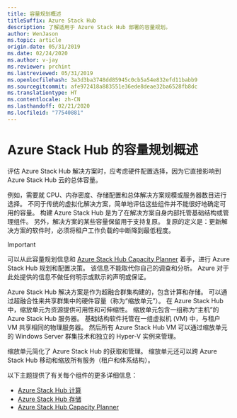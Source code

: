 ```yaml
---
title: 容量规划概述
titleSuffix: Azure Stack Hub
description: 了解适用于 Azure Stack Hub 部署的容量规划。
author: WenJason
ms.topic: article
origin.date: 05/31/2019
ms.date: 02/24/2020
ms.author: v-jay
ms.reviewer: prchint
ms.lastreviewed: 05/31/2019
ms.openlocfilehash: 3a3d3ba3748dd85945c0cb5a54e832efd11babb9
ms.sourcegitcommit: afe972418a883551e36ede8deae32ba6528fb8dc
ms.translationtype: HT
ms.contentlocale: zh-CN
ms.lasthandoff: 02/21/2020
ms.locfileid: "77540881"
---
```

# <a name="capacity-planning-for-azure-stack-hub-overview"></a>Azure Stack Hub 的容量规划概述

评估 Azure Stack Hub 解决方案时，应考虑硬件配置选择，因为它直接影响到 Azure Stack Hub 云的总体容量。

例如，需要就 CPU、内存密度、存储配置和总体解决方案规模或服务器数目进行选择。 不同于传统的虚拟化解决方案，简单地评估这些组件并不能很好地确定可用的容量。 构建 Azure Stack Hub 是为了在解决方案自身内部托管基础结构或管理组件。 另外，解决方案的某些容量保留用于支持复原。 复原的定义是：更新解决方案的软件时，必须将租户工作负载的中断降到最低程度。

> [!IMPORTANT]
> 可以从此容量规划信息和 [Azure Stack Hub Capacity Planner](https://aka.ms/azstackcapacityplanner) 着手，进行 Azure Stack Hub 规划和配置决策。 该信息不能取代你自己的调查和分析。 Azure 对于此处提供的信息不做任何明示或默示的声明或保证。

Azure Stack Hub 解决方案是作为超融合群集构建的，包含计算和存储。 可以通过超融合性来共享群集中的硬件容量（称为“缩放单元”）。  在 Azure Stack Hub 中，缩放单元为资源提供可用性和可伸缩性。 缩放单元包含一组称为“主机”的 Azure Stack Hub 服务器。  基础结构软件托管在一组虚拟机 (VM) 中，与租户 VM 共享相同的物理服务器。 然后所有 Azure Stack Hub VM 可以通过缩放单元的 Windows Server 群集技术和独立的 Hyper-V 实例来管理。

缩放单元简化了 Azure Stack Hub 的获取和管理。 缩放单元还可以跨 Azure Stack Hub 移动和缩放所有服务（租户和体系结构）。

以下主题提供了有关每个组件的更多详细信息：

- [Azure Stack Hub 计算](azure-stack-capacity-planning-compute.md)
- [Azure Stack Hub 存储](azure-stack-capacity-planning-storage.md)
- [Azure Stack Hub Capacity Planner](azure-stack-capacity-planner.md)
